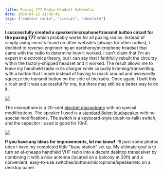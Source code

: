 ```yaml
---
title: Puxing 777 Radio Headset Schematic
date: 2009-04-22 11:56:42
tags: ["amateur radio", "circuit", "obsolete"]
---
```




__I successfully created a speaker/microphone/transmit button circuit for the puxing 777__ which probably works for all puxing radios.  Instead of simply using circuits found on other websites (always for other radios), I decided to reverse-engineering an earphone/microphone headset that came with the radio to determine how it worked. I can't claim that I'm an expert in electronics theory, but I can say that I faithfully rebuilt the circuitry within the factory-shipped headset and it worked.  The result allows me to leave my handheld radio in its charger while casually listening/transmitting with a button that I made instead of having to reach around and awkwardly squeeze the transmit button on the side of the radio.  Once again, I built this circuit and it was successful for me, but there may still be a better way to do it.

<div class="text-center img-border">

![](https://swharden.com/static/2009/04/22/puxing.png)

</div>

The microphone is a 20-cent [electret microphone](http://en.wikipedia.org/wiki/Electret_microphone) with no special modifications.  The speaker I used is a [standard 8ohm loudspeaker](http://en.wikipedia.org/wiki/File:3.5_Inch_Speaker.jpg) with no special modifications.  The switch is a keyboard-style (push-to-talk) switch, and the capacitor I used is good for 10nF.

<div class="text-center img-border">

![](https://swharden.com/static/2009/04/22/headset.jpg)

</div>

__If you have any ideas for improvements, let me know!__  I'll post some photos once I have my completed little "base station" set up.  My ultimate goal is to turn an el-cheapo handheld VHF radio into a decent desktop transceiver by combining it with a nice antenna (located on a balcony at 30ft) and a convenient, easy-to-use switches/buttons/microphone/speaker/etc on a desktop panel.